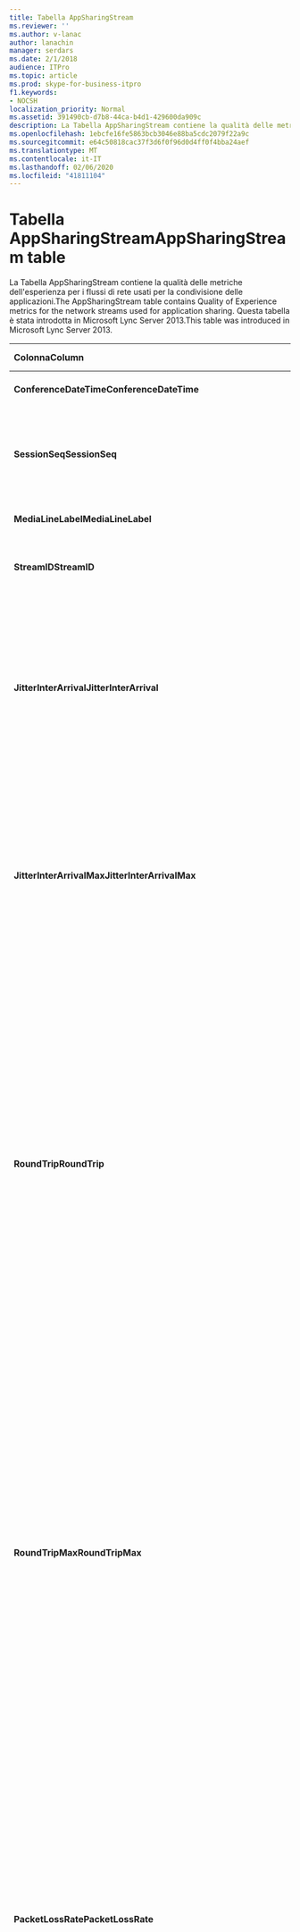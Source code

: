 ```yaml
---
title: Tabella AppSharingStream
ms.reviewer: ''
ms.author: v-lanac
author: lanachin
manager: serdars
ms.date: 2/1/2018
audience: ITPro
ms.topic: article
ms.prod: skype-for-business-itpro
f1.keywords:
- NOCSH
localization_priority: Normal
ms.assetid: 391490cb-d7b8-44ca-b4d1-429600da909c
description: La Tabella AppSharingStream contiene la qualità delle metriche dell'esperienza per i flussi di rete usati per la condivisione delle applicazioni. Questa tabella è stata introdotta in Microsoft Lync Server 2013.
ms.openlocfilehash: 1ebcfe16fe5863bcb3046e88ba5cdc2079f22a9c
ms.sourcegitcommit: e64c50818cac37f3d6f0f96d0d4ff0f4bba24aef
ms.translationtype: MT
ms.contentlocale: it-IT
ms.lasthandoff: 02/06/2020
ms.locfileid: "41811104"
---
```

# <a name="appsharingstream-table"></a><span data-ttu-id="27e61-104">Tabella AppSharingStream</span><span class="sxs-lookup"><span data-stu-id="27e61-104">AppSharingStream table</span></span>
 
<span data-ttu-id="27e61-105">La Tabella AppSharingStream contiene la qualità delle metriche dell'esperienza per i flussi di rete usati per la condivisione delle applicazioni.</span><span class="sxs-lookup"><span data-stu-id="27e61-105">The AppSharingStream table contains Quality of Experience metrics for the network streams used for application sharing.</span></span> <span data-ttu-id="27e61-106">Questa tabella è stata introdotta in Microsoft Lync Server 2013.</span><span class="sxs-lookup"><span data-stu-id="27e61-106">This table was introduced in Microsoft Lync Server 2013.</span></span>
  
|<span data-ttu-id="27e61-107">**Colonna**</span><span class="sxs-lookup"><span data-stu-id="27e61-107">**Column**</span></span>|<span data-ttu-id="27e61-108">**Tipo di dati**</span><span class="sxs-lookup"><span data-stu-id="27e61-108">**Data Type**</span></span>|<span data-ttu-id="27e61-109">**Chiave/indice**</span><span class="sxs-lookup"><span data-stu-id="27e61-109">**Key/Index**</span></span>|<span data-ttu-id="27e61-110">**Dettagli**</span><span class="sxs-lookup"><span data-stu-id="27e61-110">**Details**</span></span>|
|:-----|:-----|:-----|:-----|
|<span data-ttu-id="27e61-111">**ConferenceDateTime**</span><span class="sxs-lookup"><span data-stu-id="27e61-111">**ConferenceDateTime**</span></span> <br/> |<span data-ttu-id="27e61-112">dateTime</span><span class="sxs-lookup"><span data-stu-id="27e61-112">dateTime</span></span>  <br/> |<span data-ttu-id="27e61-113">Primaria, straniera</span><span class="sxs-lookup"><span data-stu-id="27e61-113">Primary, Foreign</span></span>  <br/> |<span data-ttu-id="27e61-114">Data e ora di inizio della sessione.</span><span class="sxs-lookup"><span data-stu-id="27e61-114">Date and time that the session started.</span></span>  <br/> |
|<span data-ttu-id="27e61-115">**SessionSeq**</span><span class="sxs-lookup"><span data-stu-id="27e61-115">**SessionSeq**</span></span> <br/> |<span data-ttu-id="27e61-116">int</span><span class="sxs-lookup"><span data-stu-id="27e61-116">int</span></span>  <br/> |<span data-ttu-id="27e61-117">Primaria, straniera</span><span class="sxs-lookup"><span data-stu-id="27e61-117">Primary, Foreign</span></span>  <br/> |<span data-ttu-id="27e61-118">Identificatore sequenziale usato per distinguere tra le sessioni avviate nella stessa data e contemporaneamente.</span><span class="sxs-lookup"><span data-stu-id="27e61-118">Sequential identifier used to distinguish between sessions that started on the same date and at the same time.</span></span>  <br/> |
|<span data-ttu-id="27e61-119">**MediaLineLabel**</span><span class="sxs-lookup"><span data-stu-id="27e61-119">**MediaLineLabel**</span></span> <br/> |<span data-ttu-id="27e61-120">tinyint</span><span class="sxs-lookup"><span data-stu-id="27e61-120">tinyint</span></span>  <br/> |<span data-ttu-id="27e61-121">Primaria, straniera</span><span class="sxs-lookup"><span data-stu-id="27e61-121">Primary, Foreign</span></span>  <br/> | <span data-ttu-id="27e61-122">Vedere la [Tabella MediaLine](https://docs.microsoft.com/skypeforbusiness/schema-reference/quality-of-experience-qoe-database-schema/medialine-0).</span><span class="sxs-lookup"><span data-stu-id="27e61-122">See [MediaLine Table](https://docs.microsoft.com/skypeforbusiness/schema-reference/quality-of-experience-qoe-database-schema/medialine-0).</span></span> <br/> |
|<span data-ttu-id="27e61-123">**StreamID**</span><span class="sxs-lookup"><span data-stu-id="27e61-123">**StreamID**</span></span> <br/> |<span data-ttu-id="27e61-124">int</span><span class="sxs-lookup"><span data-stu-id="27e61-124">int</span></span>  <br/> |<span data-ttu-id="27e61-125">Principale</span><span class="sxs-lookup"><span data-stu-id="27e61-125">Primary</span></span>  <br/> |<span data-ttu-id="27e61-126">Identificatore univoco del flusso di condivisione dell'applicazione.</span><span class="sxs-lookup"><span data-stu-id="27e61-126">Unique identifier of the application sharing stream.</span></span>  <br/> |
|<span data-ttu-id="27e61-127">**JitterInterArrival**</span><span class="sxs-lookup"><span data-stu-id="27e61-127">**JitterInterArrival**</span></span> <br/> |<span data-ttu-id="27e61-128">int</span><span class="sxs-lookup"><span data-stu-id="27e61-128">int</span></span>  <br/> ||<span data-ttu-id="27e61-129">Jitter medio rilevato tra gli arrivi del pacchetto RTP.</span><span class="sxs-lookup"><span data-stu-id="27e61-129">Average jitter detected between RTP packet arrivals.</span></span> <span data-ttu-id="27e61-130">(Jitter è una misura della "shakiness" di una chiamata). I valori di jitter elevato sono in genere causati dalla congestione o da un server multimediale di overload e generano audio distorte o perse.</span><span class="sxs-lookup"><span data-stu-id="27e61-130">(Jitter is a measure of the "shakiness" of a call.) High jitter values are typically caused by congestion or an overloaded media server, and result in distorted or lost audio.</span></span>  <br/> |
|<span data-ttu-id="27e61-131">**JitterInterArrivalMax**</span><span class="sxs-lookup"><span data-stu-id="27e61-131">**JitterInterArrivalMax**</span></span> <br/> |<span data-ttu-id="27e61-132">int</span><span class="sxs-lookup"><span data-stu-id="27e61-132">int</span></span>  <br/> ||<span data-ttu-id="27e61-133">Jitter massimo rilevato tra gli arrivi del pacchetto RTP.</span><span class="sxs-lookup"><span data-stu-id="27e61-133">Maximum jitter detected between RTP packet arrivals.</span></span> <span data-ttu-id="27e61-134">(Jitter è una misura della "shakiness" di una chiamata). I valori di jitter elevato sono in genere causati dalla congestione o da un server multimediale di overload e generano audio distorte o perse.</span><span class="sxs-lookup"><span data-stu-id="27e61-134">(Jitter is a measure of the "shakiness" of a call.) High jitter values are typically caused by congestion or an overloaded media server, and result in distorted or lost audio.</span></span>  <br/> |
|<span data-ttu-id="27e61-135">**RoundTrip**</span><span class="sxs-lookup"><span data-stu-id="27e61-135">**RoundTrip**</span></span> <br/> |<span data-ttu-id="27e61-136">int</span><span class="sxs-lookup"><span data-stu-id="27e61-136">int</span></span>  <br/> ||<span data-ttu-id="27e61-137">Importo medio (in millisecondi) richiesto per un pacchetto di protocollo di trasporto in tempo reale per spostarsi in un altro endpoint e quindi viceversa.</span><span class="sxs-lookup"><span data-stu-id="27e61-137">Average amount of (in milliseconds) required for a Real-Time Transport Protocol packet to travel to another endpoint and then back.</span></span> <span data-ttu-id="27e61-138">I tempi di andata e ritorno di 200 millisecondi sono considerati di qualità accettabile.</span><span class="sxs-lookup"><span data-stu-id="27e61-138">Round-trip times of 200 milliseconds or less are considered of acceptable quality.</span></span>  <br/> <span data-ttu-id="27e61-139">I valori alti di andata e ritorno possono essere causati da routing delle chiamate internazionali; una configurazione errata di routing; o un server multimediale in overload.</span><span class="sxs-lookup"><span data-stu-id="27e61-139">High round-trip values can be caused by international call routing; a routing misconfiguration; or an overloaded media server.</span></span> <span data-ttu-id="27e61-140">Gli alti tempi di andata e ritorno si verificano in difficoltà con le conversazioni audio in tempo reale a due vie.</span><span class="sxs-lookup"><span data-stu-id="27e61-140">High round-trip times result in difficulties with two-way, real-time audio conversations.</span></span>  <br/> |
|<span data-ttu-id="27e61-141">**RoundTripMax**</span><span class="sxs-lookup"><span data-stu-id="27e61-141">**RoundTripMax**</span></span> <br/> |<span data-ttu-id="27e61-142">int</span><span class="sxs-lookup"><span data-stu-id="27e61-142">int</span></span>  <br/> ||<span data-ttu-id="27e61-143">Importo massimo (in millisecondi) necessario per un pacchetto di protocollo di trasporto in tempo reale per spostarsi in un altro endpoint e quindi viceversa.</span><span class="sxs-lookup"><span data-stu-id="27e61-143">Maximum amount of (in milliseconds) required for a Real-Time Transport Protocol packet to travel to another endpoint and then back.</span></span> <span data-ttu-id="27e61-144">I tempi di andata e ritorno di 200 millisecondi sono considerati di qualità accettabile.</span><span class="sxs-lookup"><span data-stu-id="27e61-144">Round-trip times of 200 milliseconds or less are considered of acceptable quality.</span></span>  <br/> <span data-ttu-id="27e61-145">I valori alti di andata e ritorno possono essere causati da routing delle chiamate internazionali; una configurazione errata di routing; o un server multimediale in overload.</span><span class="sxs-lookup"><span data-stu-id="27e61-145">High round-trip values can be caused by international call routing; a routing misconfiguration; or an overloaded media server.</span></span> <span data-ttu-id="27e61-146">Gli alti tempi di andata e ritorno si verificano in difficoltà con le conversazioni audio in tempo reale a due vie.</span><span class="sxs-lookup"><span data-stu-id="27e61-146">High round-trip times result in difficulties with two-way, real-time audio conversations.</span></span>  <br/> |
|<span data-ttu-id="27e61-147">**PacketLossRate**</span><span class="sxs-lookup"><span data-stu-id="27e61-147">**PacketLossRate**</span></span> <br/> |<span data-ttu-id="27e61-148">galleggiante</span><span class="sxs-lookup"><span data-stu-id="27e61-148">float</span></span>  <br/> ||<span data-ttu-id="27e61-149">Tasso medio di perdita di pacchetti RTP (Real-Time Transport Protocol).</span><span class="sxs-lookup"><span data-stu-id="27e61-149">Average rate of Real-Time Transport Protocol (RTP) packet loss.</span></span> <span data-ttu-id="27e61-150">La perdita di pacchetti si verifica quando i pacchetti RTP, un protocollo usato per la trasmissione di audio e video su Internet, non riescono a raggiungere la destinazione. I tassi di perdita elevati sono in genere causati dalla congestione; mancanza di larghezza di banda; congestione o interferenza wireless; o un server multimediale in overload.</span><span class="sxs-lookup"><span data-stu-id="27e61-150">(Packet loss occurs when RTP packets, a protocol used for transmitting audio and video across the Internet, failed to reach their destination.) High loss rates are generally caused by congestion; lack of bandwidth; wireless congestion or interference; or an overloaded media server.</span></span> <span data-ttu-id="27e61-151">La perdita di pacchetti in genere genera un audio distorta o perso.</span><span class="sxs-lookup"><span data-stu-id="27e61-151">Packet loss typically results in distorted or lost audio.</span></span>  <br/> |
|<span data-ttu-id="27e61-152">**PacketLossRateMax**</span><span class="sxs-lookup"><span data-stu-id="27e61-152">**PacketLossRateMax**</span></span> <br/> |<span data-ttu-id="27e61-153">galleggiante</span><span class="sxs-lookup"><span data-stu-id="27e61-153">float</span></span>  <br/> ||<span data-ttu-id="27e61-154">Tasso massimo di perdita di pacchetti RTP (Real-Time Transport Protocol).</span><span class="sxs-lookup"><span data-stu-id="27e61-154">Maximum rate of Real-Time Transport Protocol (RTP) packet loss.</span></span> <span data-ttu-id="27e61-155">La perdita di pacchetti si verifica quando i pacchetti RTP, un protocollo usato per la trasmissione di audio e video su Internet, non riescono a raggiungere la destinazione. I tassi di perdita elevati sono in genere causati dalla congestione; mancanza di larghezza di banda; congestione o interferenza wireless; o un server multimediale in overload.</span><span class="sxs-lookup"><span data-stu-id="27e61-155">(Packet loss occurs when RTP packets, a protocol used for transmitting audio and video across the Internet, failed to reach their destination.) High loss rates are generally caused by congestion; lack of bandwidth; wireless congestion or interference; or an overloaded media server.</span></span> <span data-ttu-id="27e61-156">La perdita di pacchetti in genere genera un audio distorta o perso.</span><span class="sxs-lookup"><span data-stu-id="27e61-156">Packet loss typically results in distorted or lost audio.</span></span>  <br/> |
|<span data-ttu-id="27e61-157">**PacketUtilization**</span><span class="sxs-lookup"><span data-stu-id="27e61-157">**PacketUtilization**</span></span> <br/> |<span data-ttu-id="27e61-158">int</span><span class="sxs-lookup"><span data-stu-id="27e61-158">int</span></span>  <br/> ||<span data-ttu-id="27e61-159">Numero di pacchetti inviati.</span><span class="sxs-lookup"><span data-stu-id="27e61-159">Number of packets sent.</span></span>  <br/> |
|<span data-ttu-id="27e61-160">**Larghezza di banda più ampia**</span><span class="sxs-lookup"><span data-stu-id="27e61-160">**BandwidthEst**</span></span> <br/> |<span data-ttu-id="27e61-161">int</span><span class="sxs-lookup"><span data-stu-id="27e61-161">int</span></span>  <br/> ||<span data-ttu-id="27e61-162">Larghezza di banda unidirezionale stimata disponibile alla fine della sessione.</span><span class="sxs-lookup"><span data-stu-id="27e61-162">Estimated one-way bandwidth available at the end of the session.</span></span> <span data-ttu-id="27e61-163">Segnalati in bit al secondo.</span><span class="sxs-lookup"><span data-stu-id="27e61-163">Reported in bits per second.</span></span>  <br/> |
|<span data-ttu-id="27e61-164">**AppSharingPayloadDescription**</span><span class="sxs-lookup"><span data-stu-id="27e61-164">**AppSharingPayloadDescription**</span></span> <br/> |<span data-ttu-id="27e61-165">int</span><span class="sxs-lookup"><span data-stu-id="27e61-165">int</span></span>  <br/> ||<span data-ttu-id="27e61-166">Descrizione del payload di condivisione applicazioni.</span><span class="sxs-lookup"><span data-stu-id="27e61-166">Description of the application sharing payload.</span></span>  <br/> |
|<span data-ttu-id="27e61-167">**RelativeOneWayTotal**</span><span class="sxs-lookup"><span data-stu-id="27e61-167">**RelativeOneWayTotal**</span></span> <br/> |<span data-ttu-id="27e61-168">galleggiante</span><span class="sxs-lookup"><span data-stu-id="27e61-168">float</span></span>  <br/> ||<span data-ttu-id="27e61-169">Importo totale della latenza unidirezionale.</span><span class="sxs-lookup"><span data-stu-id="27e61-169">Total amount of one-way latency.</span></span> <span data-ttu-id="27e61-170">La latenza unidirezionale relativa misura il ritardo tra il client e il server.</span><span class="sxs-lookup"><span data-stu-id="27e61-170">Relative one-way latency measures the delay between the client and the server.</span></span>  <br/> |
|<span data-ttu-id="27e61-171">**RelativeOneWayAverage**</span><span class="sxs-lookup"><span data-stu-id="27e61-171">**RelativeOneWayAverage**</span></span> <br/> |<span data-ttu-id="27e61-172">galleggiante</span><span class="sxs-lookup"><span data-stu-id="27e61-172">float</span></span>  <br/> ||<span data-ttu-id="27e61-173">Importo medio della latenza unidirezionale.</span><span class="sxs-lookup"><span data-stu-id="27e61-173">Average amount of one-way latency.</span></span> <span data-ttu-id="27e61-174">La latenza unidirezionale relativa misura il ritardo tra il client e il server.</span><span class="sxs-lookup"><span data-stu-id="27e61-174">Relative one-way latency measures the delay between the client and the server.</span></span>  <br/> |
|<span data-ttu-id="27e61-175">**RelativeOneWayMax**</span><span class="sxs-lookup"><span data-stu-id="27e61-175">**RelativeOneWayMax**</span></span> <br/> |<span data-ttu-id="27e61-176">galleggiante</span><span class="sxs-lookup"><span data-stu-id="27e61-176">float</span></span>  <br/> ||<span data-ttu-id="27e61-177">Importo massimo della latenza unidirezionale.</span><span class="sxs-lookup"><span data-stu-id="27e61-177">Maximum amount of one-way latency.</span></span> <span data-ttu-id="27e61-178">La latenza unidirezionale relativa misura il ritardo tra il client e il server.</span><span class="sxs-lookup"><span data-stu-id="27e61-178">Relative one-way latency measures the delay between the client and the server.</span></span>  <br/> |
|<span data-ttu-id="27e61-179">**RelativeOneWayBurstOccurrences**</span><span class="sxs-lookup"><span data-stu-id="27e61-179">**RelativeOneWayBurstOccurrences**</span></span> <br/> |<span data-ttu-id="27e61-180">int</span><span class="sxs-lookup"><span data-stu-id="27e61-180">int</span></span>  <br/> ||<span data-ttu-id="27e61-181">Occorrenze totali di burst unidirezionale.</span><span class="sxs-lookup"><span data-stu-id="27e61-181">Total one-way burst occurrences.</span></span> <span data-ttu-id="27e61-182">Una trasmissione "bursty" è una trasmissione in cui i flussi di dati in esplosioni imprevedibili si oppongono a un flusso costante.</span><span class="sxs-lookup"><span data-stu-id="27e61-182">A "bursty" transmission is a transmission where data flows in unpredictable bursts as opposed to a steady stream.</span></span> <span data-ttu-id="27e61-183">Questa metrica misura il flusso di dati tra il client e il server.</span><span class="sxs-lookup"><span data-stu-id="27e61-183">This metric measures data flow between the client and the server.</span></span>  <br/> |
|<span data-ttu-id="27e61-184">**RelativeOneWayBurstDensity**</span><span class="sxs-lookup"><span data-stu-id="27e61-184">**RelativeOneWayBurstDensity**</span></span> <br/> |<span data-ttu-id="27e61-185">galleggiante</span><span class="sxs-lookup"><span data-stu-id="27e61-185">float</span></span>  <br/> ||<span data-ttu-id="27e61-186">Densità totale burst unidirezionale.</span><span class="sxs-lookup"><span data-stu-id="27e61-186">Total one-way burst density.</span></span> <span data-ttu-id="27e61-187">Una trasmissione "bursty" è una trasmissione in cui i flussi di dati in esplosioni imprevedibili si oppongono a un flusso costante.</span><span class="sxs-lookup"><span data-stu-id="27e61-187">A "bursty" transmission is a transmission where data flows in unpredictable bursts as opposed to a steady stream.</span></span> <span data-ttu-id="27e61-188">Questa metrica misura il flusso di dati tra il client e il server.</span><span class="sxs-lookup"><span data-stu-id="27e61-188">This metric measures data flow between the client and the server.</span></span>  <br/> |
|<span data-ttu-id="27e61-189">**RelativeOneWayBurstDuration**</span><span class="sxs-lookup"><span data-stu-id="27e61-189">**RelativeOneWayBurstDuration**</span></span> <br/> |<span data-ttu-id="27e61-190">galleggiante</span><span class="sxs-lookup"><span data-stu-id="27e61-190">float</span></span>  <br/> ||<span data-ttu-id="27e61-191">Totale durata burst unidirezionale.</span><span class="sxs-lookup"><span data-stu-id="27e61-191">Total one-way burst duration.</span></span> <span data-ttu-id="27e61-192">Una trasmissione "bursty" è una trasmissione in cui i flussi di dati in esplosioni imprevedibili si oppongono a un flusso costante.</span><span class="sxs-lookup"><span data-stu-id="27e61-192">A "bursty" transmission is a transmission where data flows in unpredictable bursts as opposed to a steady stream.</span></span> <span data-ttu-id="27e61-193">Questa metrica misura il flusso di dati tra il client e il server.</span><span class="sxs-lookup"><span data-stu-id="27e61-193">This metric measures data flow between the client and the server.</span></span>  <br/> |
|<span data-ttu-id="27e61-194">**RelativeOneWayGapOccurrences**</span><span class="sxs-lookup"><span data-stu-id="27e61-194">**RelativeOneWayGapOccurrences**</span></span> <br/> |<span data-ttu-id="27e61-195">int</span><span class="sxs-lookup"><span data-stu-id="27e61-195">int</span></span>  <br/> ||<span data-ttu-id="27e61-196">Occorrenze totali unidirezionali Gap.</span><span class="sxs-lookup"><span data-stu-id="27e61-196">Total one-way gap occurrences.</span></span> <span data-ttu-id="27e61-197">Una trasmissione "bursty" è una trasmissione in cui i flussi di dati in esplosioni imprevedibili si oppongono a un flusso costante; gli spazi vuoti indicano i ritardi tra questi burst.</span><span class="sxs-lookup"><span data-stu-id="27e61-197">A "bursty" transmission is a transmission where data flows in unpredictable bursts as opposed to a steady stream; gaps indicate delays between these bursts.</span></span> <span data-ttu-id="27e61-198">Questa metrica misura il flusso di dati tra il client e il server.</span><span class="sxs-lookup"><span data-stu-id="27e61-198">This metric measures data flow between the client and the server.</span></span>  <br/> |
|<span data-ttu-id="27e61-199">**RelativeOneWayGapDensity**</span><span class="sxs-lookup"><span data-stu-id="27e61-199">**RelativeOneWayGapDensity**</span></span> <br/> |<span data-ttu-id="27e61-200">galleggiante</span><span class="sxs-lookup"><span data-stu-id="27e61-200">float</span></span>  <br/> ||<span data-ttu-id="27e61-201">Densità totale gap unidirezionale.</span><span class="sxs-lookup"><span data-stu-id="27e61-201">Total one-way gap density.</span></span> <span data-ttu-id="27e61-202">Una trasmissione "bursty" è una trasmissione in cui i flussi di dati in esplosioni imprevedibili si oppongono a un flusso costante; gli spazi vuoti indicano i ritardi tra questi burst.</span><span class="sxs-lookup"><span data-stu-id="27e61-202">A "bursty" transmission is a transmission where data flows in unpredictable bursts as opposed to a steady stream; gaps indicate delays between these bursts.</span></span> <span data-ttu-id="27e61-203">Questa metrica misura il flusso di dati tra il client e il server.</span><span class="sxs-lookup"><span data-stu-id="27e61-203">This metric measures data flow between the client and the server.</span></span>  <br/> |
|<span data-ttu-id="27e61-204">**RelativeOneWayGapDuration**</span><span class="sxs-lookup"><span data-stu-id="27e61-204">**RelativeOneWayGapDuration**</span></span> <br/> |<span data-ttu-id="27e61-205">galleggiante</span><span class="sxs-lookup"><span data-stu-id="27e61-205">float</span></span>  <br/> ||<span data-ttu-id="27e61-206">Durata totale del gap unidirezionale.</span><span class="sxs-lookup"><span data-stu-id="27e61-206">Total one-way gap duration.</span></span> <span data-ttu-id="27e61-207">Una trasmissione "bursty" è una trasmissione in cui i flussi di dati in esplosioni imprevedibili si oppongono a un flusso costante; gli spazi vuoti indicano i ritardi tra questi burst.</span><span class="sxs-lookup"><span data-stu-id="27e61-207">A "bursty" transmission is a transmission where data flows in unpredictable bursts as opposed to a steady stream; gaps indicate delays between these bursts.</span></span> <span data-ttu-id="27e61-208">Questa metrica misura il flusso di dati tra il client e il server.</span><span class="sxs-lookup"><span data-stu-id="27e61-208">This metric measures data flow between the client and the server.</span></span>  <br/> |
|<span data-ttu-id="27e61-209">**ApplicationSharingType**</span><span class="sxs-lookup"><span data-stu-id="27e61-209">**ApplicationSharingType**</span></span> <br/> |<span data-ttu-id="27e61-210">varChar (256)</span><span class="sxs-lookup"><span data-stu-id="27e61-210">varChar(256)</span></span>  <br/> ||<span data-ttu-id="27e61-211">Ruolo applicazione (condivisore o visualizzatore) e tipo di contenuto.</span><span class="sxs-lookup"><span data-stu-id="27e61-211">Application role (Sharer or Viewer) and content type.</span></span>  <br/> |
|<span data-ttu-id="27e61-212">**RDPTileProcessingLatencyTotal**</span><span class="sxs-lookup"><span data-stu-id="27e61-212">**RDPTileProcessingLatencyTotal**</span></span> <br/> |<span data-ttu-id="27e61-213">galleggiante</span><span class="sxs-lookup"><span data-stu-id="27e61-213">float</span></span>  <br/> ||<span data-ttu-id="27e61-214">Tempo di elaborazione totale per i riquadri RDP (Remote Desktop Protocol).</span><span class="sxs-lookup"><span data-stu-id="27e61-214">Total processing time for remote desktop protocol (RDP) tiles.</span></span> <span data-ttu-id="27e61-215">Un valore complessivo più elevato equivale a un ritardo più lungo nell'esperienza di visualizzazione.</span><span class="sxs-lookup"><span data-stu-id="27e61-215">A higher total equates to a longer delay in the viewing experience.</span></span>  <br/> |
|<span data-ttu-id="27e61-216">**RDPTileProcessingLatencyAverage**</span><span class="sxs-lookup"><span data-stu-id="27e61-216">**RDPTileProcessingLatencyAverage**</span></span> <br/> |<span data-ttu-id="27e61-217">galleggiante</span><span class="sxs-lookup"><span data-stu-id="27e61-217">float</span></span>  <br/> ||<span data-ttu-id="27e61-218">Tempo medio di elaborazione per i riquadri RDP (Remote Desktop Protocol).</span><span class="sxs-lookup"><span data-stu-id="27e61-218">Average processing time for remote desktop protocol (RDP) tiles.</span></span> <span data-ttu-id="27e61-219">Un valore complessivo più elevato equivale a un ritardo più lungo nell'esperienza di visualizzazione.</span><span class="sxs-lookup"><span data-stu-id="27e61-219">A higher total equates to a longer delay in the viewing experience.</span></span>  <br/> |
|<span data-ttu-id="27e61-220">**RDPTileProcessingLatencyMax**</span><span class="sxs-lookup"><span data-stu-id="27e61-220">**RDPTileProcessingLatencyMax**</span></span> <br/> |<span data-ttu-id="27e61-221">galleggiante</span><span class="sxs-lookup"><span data-stu-id="27e61-221">float</span></span>  <br/> ||<span data-ttu-id="27e61-222">Tempo di elaborazione massimo per i riquadri RDP (Remote Desktop Protocol).</span><span class="sxs-lookup"><span data-stu-id="27e61-222">Maximum processing time for remote desktop protocol (RDP) tiles.</span></span> <span data-ttu-id="27e61-223">Un valore complessivo più elevato equivale a un ritardo più lungo nell'esperienza di visualizzazione.</span><span class="sxs-lookup"><span data-stu-id="27e61-223">A higher total equates to a longer delay in the viewing experience.</span></span>  <br/> |
|<span data-ttu-id="27e61-224">**RDPTileProcessingLatencyBurstOccurrences**</span><span class="sxs-lookup"><span data-stu-id="27e61-224">**RDPTileProcessingLatencyBurstOccurrences**</span></span> <br/> |<span data-ttu-id="27e61-225">int</span><span class="sxs-lookup"><span data-stu-id="27e61-225">int</span></span>  <br/> ||<span data-ttu-id="27e61-226">Occorrenze burst nel tempo di elaborazione per i riquadri RDP (Remote Desktop Protocol).</span><span class="sxs-lookup"><span data-stu-id="27e61-226">Burst occurrences in the processing time for remote desktop protocol (RDP) tiles.</span></span> <span data-ttu-id="27e61-227">Una trasmissione "bursty" è una trasmissione in cui i flussi di dati in esplosioni imprevedibili si oppongono a un flusso costante.</span><span class="sxs-lookup"><span data-stu-id="27e61-227">A "bursty" transmission is a transmission where data flows in unpredictable bursts as opposed to a steady stream.</span></span>  <br/> |
|<span data-ttu-id="27e61-228">**RDPTileProcessingLatencyBurstDensity**</span><span class="sxs-lookup"><span data-stu-id="27e61-228">**RDPTileProcessingLatencyBurstDensity**</span></span> <br/> |<span data-ttu-id="27e61-229">galleggiante</span><span class="sxs-lookup"><span data-stu-id="27e61-229">float</span></span>  <br/> ||<span data-ttu-id="27e61-230">Densità di burst nel tempo di elaborazione per i riquadri RDP (Remote Desktop Protocol).</span><span class="sxs-lookup"><span data-stu-id="27e61-230">Burst density in the processing time for remote desktop protocol (RDP) tiles.</span></span> <span data-ttu-id="27e61-231">Una trasmissione "bursty" è una trasmissione in cui i flussi di dati in esplosioni imprevedibili si oppongono a un flusso costante.</span><span class="sxs-lookup"><span data-stu-id="27e61-231">A "bursty" transmission is a transmission where data flows in unpredictable bursts as opposed to a steady stream.</span></span>  <br/> |
|<span data-ttu-id="27e61-232">**RDPTileProcessingLatencyBurstDuration**</span><span class="sxs-lookup"><span data-stu-id="27e61-232">**RDPTileProcessingLatencyBurstDuration**</span></span> <br/> |<span data-ttu-id="27e61-233">galleggiante</span><span class="sxs-lookup"><span data-stu-id="27e61-233">float</span></span>  <br/> ||<span data-ttu-id="27e61-234">Durata burst nel tempo di elaborazione per i riquadri RDP (Remote Desktop Protocol).</span><span class="sxs-lookup"><span data-stu-id="27e61-234">Burst duration in the processing time for remote desktop protocol (RDP) tiles.</span></span> <span data-ttu-id="27e61-235">Una trasmissione "bursty" è una trasmissione in cui i flussi di dati in esplosioni imprevedibili si oppongono a un flusso costante.</span><span class="sxs-lookup"><span data-stu-id="27e61-235">A "bursty" transmission is a transmission where data flows in unpredictable bursts as opposed to a steady stream.</span></span>  <br/> |
|<span data-ttu-id="27e61-236">**RDPTileProcessingLatencyGapOccurrences**</span><span class="sxs-lookup"><span data-stu-id="27e61-236">**RDPTileProcessingLatencyGapOccurrences**</span></span> <br/> |<span data-ttu-id="27e61-237">int</span><span class="sxs-lookup"><span data-stu-id="27e61-237">int</span></span>  <br/> ||<span data-ttu-id="27e61-238">Occorrenze gap nel tempo di elaborazione per i riquadri RDP (Remote Desktop Protocol).</span><span class="sxs-lookup"><span data-stu-id="27e61-238">Gap occurrences in the processing time for remote desktop protocol (RDP) tiles.</span></span>  <br/> |
|<span data-ttu-id="27e61-239">**RDPTileProcessingLatencyGapDensity**</span><span class="sxs-lookup"><span data-stu-id="27e61-239">**RDPTileProcessingLatencyGapDensity**</span></span> <br/> |<span data-ttu-id="27e61-240">galleggiante</span><span class="sxs-lookup"><span data-stu-id="27e61-240">float</span></span>  <br/> ||<span data-ttu-id="27e61-241">Densità di gap nel tempo di elaborazione per i riquadri RDP (Remote Desktop Protocol).</span><span class="sxs-lookup"><span data-stu-id="27e61-241">Gap density in the processing time for remote desktop protocol (RDP) tiles.</span></span> <span data-ttu-id="27e61-242">La densità di Gap ridotta equivale a un'esperienza di visualizzazione migliore.</span><span class="sxs-lookup"><span data-stu-id="27e61-242">Low gap density equates to a better viewing experience.</span></span>  <br/> |
|<span data-ttu-id="27e61-243">**RDPTileProcessingLatencyGapDuration**</span><span class="sxs-lookup"><span data-stu-id="27e61-243">**RDPTileProcessingLatencyGapDuration**</span></span> <br/> |<span data-ttu-id="27e61-244">galleggiante</span><span class="sxs-lookup"><span data-stu-id="27e61-244">float</span></span>  <br/> ||<span data-ttu-id="27e61-245">Durata gap nel tempo di elaborazione per i riquadri RDP (Remote Desktop Protocol).</span><span class="sxs-lookup"><span data-stu-id="27e61-245">Gap duration in the processing time for remote desktop protocol (RDP) tiles.</span></span> <span data-ttu-id="27e61-246">La durata del gap breve equivale a una migliore esperienza di visualizzazione.</span><span class="sxs-lookup"><span data-stu-id="27e61-246">Short gap durations equate to a better viewing experience.</span></span>  <br/> |
|<span data-ttu-id="27e61-247">**CaptureTileRateTotal**</span><span class="sxs-lookup"><span data-stu-id="27e61-247">**CaptureTileRateTotal**</span></span> <br/> |<span data-ttu-id="27e61-248">galleggiante</span><span class="sxs-lookup"><span data-stu-id="27e61-248">float</span></span>  <br/> ||<span data-ttu-id="27e61-249">Tasso totale dei riquadri acquisiti (in riquadri al secondo).</span><span class="sxs-lookup"><span data-stu-id="27e61-249">Total rate of captured tiles (in tiles per second).</span></span>  <br/> |
|<span data-ttu-id="27e61-250">**CaptureTileRateAverage**</span><span class="sxs-lookup"><span data-stu-id="27e61-250">**CaptureTileRateAverage**</span></span> <br/> |<span data-ttu-id="27e61-251">galleggiante</span><span class="sxs-lookup"><span data-stu-id="27e61-251">float</span></span>  <br/> ||<span data-ttu-id="27e61-252">Tasso medio dei riquadri acquisiti (in riquadri al secondo).</span><span class="sxs-lookup"><span data-stu-id="27e61-252">Average rate of captured tiles (in tiles per second).</span></span>  <br/> |
|<span data-ttu-id="27e61-253">**CaptureTileRateMax**</span><span class="sxs-lookup"><span data-stu-id="27e61-253">**CaptureTileRateMax**</span></span> <br/> |<span data-ttu-id="27e61-254">galleggiante</span><span class="sxs-lookup"><span data-stu-id="27e61-254">float</span></span>  <br/> ||<span data-ttu-id="27e61-255">Tasso massimo dei riquadri acquisiti (in riquadri al secondo).</span><span class="sxs-lookup"><span data-stu-id="27e61-255">Maximum rate of captured tiles (in tiles per second).</span></span>  <br/> |
|<span data-ttu-id="27e61-256">**CaptureTileRateBurstOccurrences**</span><span class="sxs-lookup"><span data-stu-id="27e61-256">**CaptureTileRateBurstOccurrences**</span></span> <br/> |<span data-ttu-id="27e61-257">in t</span><span class="sxs-lookup"><span data-stu-id="27e61-257">in t</span></span>  <br/> ||<span data-ttu-id="27e61-258">Occorrenze di burst nella frequenza dei riquadri acquisiti (in riquadri al secondo).</span><span class="sxs-lookup"><span data-stu-id="27e61-258">Burst occurrences in the rate of captured tiles (in tiles per second).</span></span>  <br/> |
|<span data-ttu-id="27e61-259">**CaptureTileRateBurstDensity**</span><span class="sxs-lookup"><span data-stu-id="27e61-259">**CaptureTileRateBurstDensity**</span></span> <br/> |<span data-ttu-id="27e61-260">galleggiante</span><span class="sxs-lookup"><span data-stu-id="27e61-260">float</span></span>  <br/> ||<span data-ttu-id="27e61-261">Densità di burst nella frequenza dei riquadri acquisiti (in riquadri al secondo).</span><span class="sxs-lookup"><span data-stu-id="27e61-261">Burst density in the rate of captured tiles (in tiles per second).</span></span>  <br/> |
|<span data-ttu-id="27e61-262">**CaptureTileRateBurstDuration**</span><span class="sxs-lookup"><span data-stu-id="27e61-262">**CaptureTileRateBurstDuration**</span></span> <br/> |<span data-ttu-id="27e61-263">galleggiante</span><span class="sxs-lookup"><span data-stu-id="27e61-263">float</span></span>  <br/> ||<span data-ttu-id="27e61-264">Durata burst nella frequenza dei riquadri acquisiti (in riquadri al secondo).</span><span class="sxs-lookup"><span data-stu-id="27e61-264">Burst duration in the rate of captured tiles (in tiles per second).</span></span>  <br/> |
|<span data-ttu-id="27e61-265">**CaptureTileRateGapOccurrences**</span><span class="sxs-lookup"><span data-stu-id="27e61-265">**CaptureTileRateGapOccurrences**</span></span> <br/> |<span data-ttu-id="27e61-266">int</span><span class="sxs-lookup"><span data-stu-id="27e61-266">int</span></span>  <br/> ||<span data-ttu-id="27e61-267">Occorrenze gap nella frequenza dei riquadri acquisiti (in riquadri al secondo).</span><span class="sxs-lookup"><span data-stu-id="27e61-267">Gap occurrences in the rate of captured tiles (in tiles per second).</span></span>  <br/> |
|<span data-ttu-id="27e61-268">**CaptureTileRateGapDensity**</span><span class="sxs-lookup"><span data-stu-id="27e61-268">**CaptureTileRateGapDensity**</span></span> <br/> |<span data-ttu-id="27e61-269">galleggiante</span><span class="sxs-lookup"><span data-stu-id="27e61-269">float</span></span>  <br/> ||<span data-ttu-id="27e61-270">Densità di gap nella frequenza dei riquadri acquisiti (in riquadri al secondo).</span><span class="sxs-lookup"><span data-stu-id="27e61-270">Gap density in the rate of captured tiles (in tiles per second).</span></span>  <br/> |
|<span data-ttu-id="27e61-271">**CaptureTileRateGapDuration**</span><span class="sxs-lookup"><span data-stu-id="27e61-271">**CaptureTileRateGapDuration**</span></span> <br/> |<span data-ttu-id="27e61-272">galleggiante</span><span class="sxs-lookup"><span data-stu-id="27e61-272">float</span></span>  <br/> ||<span data-ttu-id="27e61-273">Durata del gap nella frequenza dei riquadri acquisiti (in riquadri al secondo).</span><span class="sxs-lookup"><span data-stu-id="27e61-273">Gap duration in the rate of captured tiles (in tiles per second).</span></span>  <br/> |
|<span data-ttu-id="27e61-274">**SpoiledTilePercentTotal**</span><span class="sxs-lookup"><span data-stu-id="27e61-274">**SpoiledTilePercentTotal**</span></span> <br/> |<span data-ttu-id="27e61-275">galleggiante</span><span class="sxs-lookup"><span data-stu-id="27e61-275">float</span></span>  <br/> ||<span data-ttu-id="27e61-276">Percentuale totale del contenuto che non ha raggiunto il visualizzatore, ma che è stato scartato e sovrascritto da contenuto fresco.</span><span class="sxs-lookup"><span data-stu-id="27e61-276">Total percentage of the content that did not reach the viewer but was instead discarded and overwritten by fresh content.</span></span>  <br/> |
|<span data-ttu-id="27e61-277">**SpoiledTilePercentAverage**</span><span class="sxs-lookup"><span data-stu-id="27e61-277">**SpoiledTilePercentAverage**</span></span> <br/> |<span data-ttu-id="27e61-278">galleggiante</span><span class="sxs-lookup"><span data-stu-id="27e61-278">float</span></span>  <br/> ||<span data-ttu-id="27e61-279">Percentuale media del contenuto che non ha raggiunto il visualizzatore ma è stato scartato e sovrascritto da contenuto fresco.</span><span class="sxs-lookup"><span data-stu-id="27e61-279">Average percentage of the content that did not reach the viewer but was instead discarded and overwritten by fresh content.</span></span>  <br/> |
|<span data-ttu-id="27e61-280">**SpoiledTilePercentMax**</span><span class="sxs-lookup"><span data-stu-id="27e61-280">**SpoiledTilePercentMax**</span></span> <br/> |<span data-ttu-id="27e61-281">galleggiante</span><span class="sxs-lookup"><span data-stu-id="27e61-281">float</span></span>  <br/> ||<span data-ttu-id="27e61-282">Percentuale massima del contenuto che non ha raggiunto il visualizzatore, ma che è stato scartato e sovrascritto da contenuto fresco.</span><span class="sxs-lookup"><span data-stu-id="27e61-282">Maximum percentage of the content that did not reach the viewer but was instead discarded and overwritten by fresh content.</span></span>  <br/> |
|<span data-ttu-id="27e61-283">**SpoiledTilePercentBurstOccurrences**</span><span class="sxs-lookup"><span data-stu-id="27e61-283">**SpoiledTilePercentBurstOccurrences**</span></span> <br/> |<span data-ttu-id="27e61-284">int</span><span class="sxs-lookup"><span data-stu-id="27e61-284">int</span></span>  <br/> ||<span data-ttu-id="27e61-285">Occorrenze burst per il contenuto che non ha raggiunto il visualizzatore, ma è stato scartato e sovrascritto da contenuto fresco.</span><span class="sxs-lookup"><span data-stu-id="27e61-285">Burst occurrences for the content that did not reach the viewer but was instead discarded and overwritten by fresh content.</span></span>  <br/> |
|<span data-ttu-id="27e61-286">**SpoiledTilePercentBurstDensity**</span><span class="sxs-lookup"><span data-stu-id="27e61-286">**SpoiledTilePercentBurstDensity**</span></span> <br/> |<span data-ttu-id="27e61-287">galleggiante</span><span class="sxs-lookup"><span data-stu-id="27e61-287">float</span></span>  <br/> ||<span data-ttu-id="27e61-288">Densità di burst per il contenuto che non ha raggiunto il visualizzatore, ma è stato scartato e sovrascritto da contenuto fresco.</span><span class="sxs-lookup"><span data-stu-id="27e61-288">Burst density for the content that did not reach the viewer but was instead discarded and overwritten by fresh content.</span></span>  <br/> |
|<span data-ttu-id="27e61-289">**SpoiledTilePercentBurstDuration**</span><span class="sxs-lookup"><span data-stu-id="27e61-289">**SpoiledTilePercentBurstDuration**</span></span> <br/> |<span data-ttu-id="27e61-290">galleggiante</span><span class="sxs-lookup"><span data-stu-id="27e61-290">float</span></span>  <br/> ||<span data-ttu-id="27e61-291">Durata burst per il contenuto che non ha raggiunto il visualizzatore, ma è stato scartato e sovrascritto da contenuto fresco.</span><span class="sxs-lookup"><span data-stu-id="27e61-291">Burst duration for the content that did not reach the viewer but was instead discarded and overwritten by fresh content.</span></span>  <br/> |
|<span data-ttu-id="27e61-292">**SpoiledTilePercentGapOccurrences**</span><span class="sxs-lookup"><span data-stu-id="27e61-292">**SpoiledTilePercentGapOccurrences**</span></span> <br/> |<span data-ttu-id="27e61-293">int</span><span class="sxs-lookup"><span data-stu-id="27e61-293">int</span></span>  <br/> ||<span data-ttu-id="27e61-294">Occorrenze gap per il contenuto che non ha raggiunto il visualizzatore, ma è stato scartato e sovrascritto da contenuto fresco.</span><span class="sxs-lookup"><span data-stu-id="27e61-294">Gap occurrences for the content that did not reach the viewer but was instead discarded and overwritten by fresh content.</span></span>  <br/> |
|<span data-ttu-id="27e61-295">**SpoiledTilePercentGapDensity**</span><span class="sxs-lookup"><span data-stu-id="27e61-295">**SpoiledTilePercentGapDensity**</span></span> <br/> |<span data-ttu-id="27e61-296">galleggiante</span><span class="sxs-lookup"><span data-stu-id="27e61-296">float</span></span>  <br/> ||<span data-ttu-id="27e61-297">Densità di Gap per il contenuto che non ha raggiunto il visualizzatore, ma è stato scartato e sovrascritto da contenuto fresco.</span><span class="sxs-lookup"><span data-stu-id="27e61-297">Gap density for the content that did not reach the viewer but was instead discarded and overwritten by fresh content.</span></span>  <br/> |
|<span data-ttu-id="27e61-298">**SpoiledTilePercentGapDuration**</span><span class="sxs-lookup"><span data-stu-id="27e61-298">**SpoiledTilePercentGapDuration**</span></span> <br/> |<span data-ttu-id="27e61-299">galleggiante</span><span class="sxs-lookup"><span data-stu-id="27e61-299">float</span></span>  <br/> ||<span data-ttu-id="27e61-300">Durata gap per il contenuto che non ha raggiunto il visualizzatore, ma è stato scartato e sovrascritto da contenuto fresco.</span><span class="sxs-lookup"><span data-stu-id="27e61-300">Gap duration for the content that did not reach the viewer but was instead discarded and overwritten by fresh content.</span></span>  <br/> |
|<span data-ttu-id="27e61-301">**ScrapingFrameRateTotal**</span><span class="sxs-lookup"><span data-stu-id="27e61-301">**ScrapingFrameRateTotal**</span></span> <br/> |<span data-ttu-id="27e61-302">galleggiante</span><span class="sxs-lookup"><span data-stu-id="27e61-302">float</span></span>  <br/> ||<span data-ttu-id="27e61-303">Numero totale di fotogrammi raschiati dall'origine grafica.</span><span class="sxs-lookup"><span data-stu-id="27e61-303">Total number of frames scraped from the graphics source.</span></span>  <br/> |
|<span data-ttu-id="27e61-304">**ScrapingFrameRateAverage**</span><span class="sxs-lookup"><span data-stu-id="27e61-304">**ScrapingFrameRateAverage**</span></span> <br/> |<span data-ttu-id="27e61-305">galleggiante</span><span class="sxs-lookup"><span data-stu-id="27e61-305">float</span></span>  <br/> ||<span data-ttu-id="27e61-306">Numero medio di fotogrammi raschiati dall'origine grafica.</span><span class="sxs-lookup"><span data-stu-id="27e61-306">Average number of frames scraped from the graphics source.</span></span>  <br/> |
|<span data-ttu-id="27e61-307">**ScrapingFrameRateMax**</span><span class="sxs-lookup"><span data-stu-id="27e61-307">**ScrapingFrameRateMax**</span></span> <br/> |<span data-ttu-id="27e61-308">galleggiante</span><span class="sxs-lookup"><span data-stu-id="27e61-308">float</span></span>  <br/> ||<span data-ttu-id="27e61-309">Numero massimo di fotogrammi raschiati dall'origine grafica.</span><span class="sxs-lookup"><span data-stu-id="27e61-309">Maximum number of frames scraped from the graphics source.</span></span>  <br/> |
|<span data-ttu-id="27e61-310">**ScrapingFrameRateBurstOccurrences**</span><span class="sxs-lookup"><span data-stu-id="27e61-310">**ScrapingFrameRateBurstOccurrences**</span></span> <br/> |<span data-ttu-id="27e61-311">int</span><span class="sxs-lookup"><span data-stu-id="27e61-311">int</span></span>  <br/> ||<span data-ttu-id="27e61-312">Occorrenze di burst nei fotogrammi raschiati dall'origine grafica.</span><span class="sxs-lookup"><span data-stu-id="27e61-312">Burst occurrences in the frames scraped from the graphics source.</span></span>  <br/> |
|<span data-ttu-id="27e61-313">**ScrapingFrameRateBurstDensity**</span><span class="sxs-lookup"><span data-stu-id="27e61-313">**ScrapingFrameRateBurstDensity**</span></span> <br/> |<span data-ttu-id="27e61-314">galleggiante</span><span class="sxs-lookup"><span data-stu-id="27e61-314">float</span></span>  <br/> ||<span data-ttu-id="27e61-315">Densità di burst nei fotogrammi raschiati dall'origine grafica.</span><span class="sxs-lookup"><span data-stu-id="27e61-315">Burst density in the frames scraped from the graphics source.</span></span>  <br/> |
|<span data-ttu-id="27e61-316">**ScrapingFrameRateBurstDuration**</span><span class="sxs-lookup"><span data-stu-id="27e61-316">**ScrapingFrameRateBurstDuration**</span></span> <br/> |<span data-ttu-id="27e61-317">galleggiante</span><span class="sxs-lookup"><span data-stu-id="27e61-317">float</span></span>  <br/> ||<span data-ttu-id="27e61-318">Durata burst nei fotogrammi raschiati dall'origine grafica.</span><span class="sxs-lookup"><span data-stu-id="27e61-318">Burst duration in the frames scraped from the graphics source.</span></span>  <br/> |
|<span data-ttu-id="27e61-319">**ScrapingFrameRateGapOccurrences**</span><span class="sxs-lookup"><span data-stu-id="27e61-319">**ScrapingFrameRateGapOccurrences**</span></span> <br/> |<span data-ttu-id="27e61-320">int</span><span class="sxs-lookup"><span data-stu-id="27e61-320">int</span></span>  <br/> ||<span data-ttu-id="27e61-321">Occorrenze gap nei fotogrammi raschiati dall'origine grafica.</span><span class="sxs-lookup"><span data-stu-id="27e61-321">Gap occurrences in the frames scraped from the graphics source.</span></span>  <br/> |
|<span data-ttu-id="27e61-322">**ScrapingFrameRateGapDensity**</span><span class="sxs-lookup"><span data-stu-id="27e61-322">**ScrapingFrameRateGapDensity**</span></span> <br/> |<span data-ttu-id="27e61-323">galleggiante</span><span class="sxs-lookup"><span data-stu-id="27e61-323">float</span></span>  <br/> ||<span data-ttu-id="27e61-324">Densità di gap nei fotogrammi raschiati dall'origine grafica.</span><span class="sxs-lookup"><span data-stu-id="27e61-324">Gap density in the frames scraped from the graphics source.</span></span>  <br/> |
|<span data-ttu-id="27e61-325">**ScrapingFrameRateGapDuration**</span><span class="sxs-lookup"><span data-stu-id="27e61-325">**ScrapingFrameRateGapDuration**</span></span> <br/> |<span data-ttu-id="27e61-326">galleggiante</span><span class="sxs-lookup"><span data-stu-id="27e61-326">float</span></span>  <br/> ||<span data-ttu-id="27e61-327">Durata del gap nei fotogrammi raschiati dall'origine grafica.</span><span class="sxs-lookup"><span data-stu-id="27e61-327">Gap duration in the frames scraped from the graphics source.</span></span>  <br/> |
|<span data-ttu-id="27e61-328">**IncomingTileRateTotal**</span><span class="sxs-lookup"><span data-stu-id="27e61-328">**IncomingTileRateTotal**</span></span> <br/> |<span data-ttu-id="27e61-329">galleggiante</span><span class="sxs-lookup"><span data-stu-id="27e61-329">float</span></span>  <br/> ||<span data-ttu-id="27e61-330">Frequenza dei fotogrammi in arrivo totale ricevuta dal visualizzatore.</span><span class="sxs-lookup"><span data-stu-id="27e61-330">Total incoming frame rate as received by the viewer.</span></span>  <br/> |
|<span data-ttu-id="27e61-331">**IncomingTileRateAverage**</span><span class="sxs-lookup"><span data-stu-id="27e61-331">**IncomingTileRateAverage**</span></span> <br/> |<span data-ttu-id="27e61-332">galleggiante</span><span class="sxs-lookup"><span data-stu-id="27e61-332">float</span></span>  <br/> ||<span data-ttu-id="27e61-333">Frequenza fotogrammi in arrivo media ricevuta dal visualizzatore.</span><span class="sxs-lookup"><span data-stu-id="27e61-333">Average incoming frame rate as received by the viewer.</span></span>  <br/> |
|<span data-ttu-id="27e61-334">**IncomingTileRateMax**</span><span class="sxs-lookup"><span data-stu-id="27e61-334">**IncomingTileRateMax**</span></span> <br/> |<span data-ttu-id="27e61-335">galleggiante</span><span class="sxs-lookup"><span data-stu-id="27e61-335">float</span></span>  <br/> ||<span data-ttu-id="27e61-336">Numero massimo di tessere in arrivo ricevute dal visualizzatore.</span><span class="sxs-lookup"><span data-stu-id="27e61-336">Maximum incoming tile rate as received by the viewer.</span></span>  <br/> |
|<span data-ttu-id="27e61-337">**IncomingTileRateBurstOccurrences**</span><span class="sxs-lookup"><span data-stu-id="27e61-337">**IncomingTileRateBurstOccurrences**</span></span> <br/> |<span data-ttu-id="27e61-338">int</span><span class="sxs-lookup"><span data-stu-id="27e61-338">int</span></span>  <br/> ||<span data-ttu-id="27e61-339">Occorrenze di burst nella frequenza delle tessere in arrivo ricevute dal visualizzatore.</span><span class="sxs-lookup"><span data-stu-id="27e61-339">Burst occurrences in the incoming tile rate as received by the viewer.</span></span>  <br/> |
|<span data-ttu-id="27e61-340">**IncomingTileRateBurstDensity**</span><span class="sxs-lookup"><span data-stu-id="27e61-340">**IncomingTileRateBurstDensity**</span></span> <br/> |<span data-ttu-id="27e61-341">galleggiante</span><span class="sxs-lookup"><span data-stu-id="27e61-341">float</span></span>  <br/> ||<span data-ttu-id="27e61-342">Densità di burst nella frequenza delle tessere in arrivo ricevuta dal visualizzatore.</span><span class="sxs-lookup"><span data-stu-id="27e61-342">Burst density in the incoming tile rate as received by the viewer.</span></span>  <br/> |
|<span data-ttu-id="27e61-343">**IncomingTileRateBurstDuration**</span><span class="sxs-lookup"><span data-stu-id="27e61-343">**IncomingTileRateBurstDuration**</span></span> <br/> |<span data-ttu-id="27e61-344">galleggiante</span><span class="sxs-lookup"><span data-stu-id="27e61-344">float</span></span>  <br/> ||<span data-ttu-id="27e61-345">Durata burst nella tariffa del riquadro in arrivo ricevuta dal visualizzatore.</span><span class="sxs-lookup"><span data-stu-id="27e61-345">Burst duration in the incoming tile rate as received by the viewer.</span></span>  <br/> |
|<span data-ttu-id="27e61-346">**IncomingTileRateGapOccurrences**</span><span class="sxs-lookup"><span data-stu-id="27e61-346">**IncomingTileRateGapOccurrences**</span></span> <br/> |<span data-ttu-id="27e61-347">int</span><span class="sxs-lookup"><span data-stu-id="27e61-347">int</span></span>  <br/> ||<span data-ttu-id="27e61-348">Occorrenze gap nella frequenza delle tessere in arrivo ricevute dal visualizzatore.</span><span class="sxs-lookup"><span data-stu-id="27e61-348">Gap occurrences in the incoming tile rate as received by the viewer.</span></span>  <br/> |
|<span data-ttu-id="27e61-349">**IncomingTileRateGapDensity**</span><span class="sxs-lookup"><span data-stu-id="27e61-349">**IncomingTileRateGapDensity**</span></span> <br/> |<span data-ttu-id="27e61-350">galleggiante</span><span class="sxs-lookup"><span data-stu-id="27e61-350">float</span></span>  <br/> ||<span data-ttu-id="27e61-351">Densità di gap nella frequenza delle tessere in arrivo ricevuta dal visualizzatore.</span><span class="sxs-lookup"><span data-stu-id="27e61-351">Gap density in the incoming tile rate as received by the viewer.</span></span>  <br/> |
|<span data-ttu-id="27e61-352">**IncomingTileRateGapDuration**</span><span class="sxs-lookup"><span data-stu-id="27e61-352">**IncomingTileRateGapDuration**</span></span> <br/> |<span data-ttu-id="27e61-353">galleggiante</span><span class="sxs-lookup"><span data-stu-id="27e61-353">float</span></span>  <br/> ||<span data-ttu-id="27e61-354">Durata del gap nella frequenza delle tessere in arrivo ricevuta dal visualizzatore.</span><span class="sxs-lookup"><span data-stu-id="27e61-354">Gap duration in the incoming tile rate as received by the viewer.</span></span>  <br/> |
|<span data-ttu-id="27e61-355">**IncomingFrameRateTotal**</span><span class="sxs-lookup"><span data-stu-id="27e61-355">**IncomingFrameRateTotal**</span></span> <br/> |<span data-ttu-id="27e61-356">galleggiante</span><span class="sxs-lookup"><span data-stu-id="27e61-356">float</span></span>  <br/> ||<span data-ttu-id="27e61-357">Frequenza dei fotogrammi in arrivo totale ricevuta dal visualizzatore.</span><span class="sxs-lookup"><span data-stu-id="27e61-357">Total incoming frame rate as received by the viewer.</span></span>  <br/> |
|<span data-ttu-id="27e61-358">**IncomingFrameRateAverage**</span><span class="sxs-lookup"><span data-stu-id="27e61-358">**IncomingFrameRateAverage**</span></span> <br/> |<span data-ttu-id="27e61-359">galleggiante</span><span class="sxs-lookup"><span data-stu-id="27e61-359">float</span></span>  <br/> ||<span data-ttu-id="27e61-360">Frequenza fotogrammi in arrivo media ricevuta dal visualizzatore.</span><span class="sxs-lookup"><span data-stu-id="27e61-360">Average incoming frame rate as received by the viewer.</span></span>  <br/> |
|<span data-ttu-id="27e61-361">**IncomingFrameRateMax**</span><span class="sxs-lookup"><span data-stu-id="27e61-361">**IncomingFrameRateMax**</span></span> <br/> |<span data-ttu-id="27e61-362">galleggiante</span><span class="sxs-lookup"><span data-stu-id="27e61-362">float</span></span>  <br/> ||<span data-ttu-id="27e61-363">Frequenza fotogrammi in arrivo massima ricevuta dal visualizzatore.</span><span class="sxs-lookup"><span data-stu-id="27e61-363">Maximum incoming frame rate as received by the viewer.</span></span>  <br/> |
|<span data-ttu-id="27e61-364">**IncomingFrameRateBurstOccurrences**</span><span class="sxs-lookup"><span data-stu-id="27e61-364">**IncomingFrameRateBurstOccurrences**</span></span> <br/> |<span data-ttu-id="27e61-365">int</span><span class="sxs-lookup"><span data-stu-id="27e61-365">int</span></span>  <br/> ||<span data-ttu-id="27e61-366">Occorrenze burst nella frequenza fotogrammi in arrivo ricevuta dal visualizzatore.</span><span class="sxs-lookup"><span data-stu-id="27e61-366">Burst occurrences in the incoming frame rate as received by the viewer.</span></span>  <br/> |
|<span data-ttu-id="27e61-367">**IncomingFrameRateBurstDensity**</span><span class="sxs-lookup"><span data-stu-id="27e61-367">**IncomingFrameRateBurstDensity**</span></span> <br/> |<span data-ttu-id="27e61-368">galleggiante</span><span class="sxs-lookup"><span data-stu-id="27e61-368">float</span></span>  <br/> ||<span data-ttu-id="27e61-369">Densità di burst nella frequenza fotogrammi in arrivo ricevuta dal visualizzatore.</span><span class="sxs-lookup"><span data-stu-id="27e61-369">Burst density in the incoming frame rate as received by the viewer.</span></span>  <br/> |
|<span data-ttu-id="27e61-370">**IncomingFrameRateBurstDuration**</span><span class="sxs-lookup"><span data-stu-id="27e61-370">**IncomingFrameRateBurstDuration**</span></span> <br/> |<span data-ttu-id="27e61-371">galleggiante</span><span class="sxs-lookup"><span data-stu-id="27e61-371">float</span></span>  <br/> ||<span data-ttu-id="27e61-372">Durata burst nella frequenza fotogrammi in arrivo ricevuta dal visualizzatore.</span><span class="sxs-lookup"><span data-stu-id="27e61-372">Burst duration in the incoming frame rate as received by the viewer.</span></span>  <br/> |
|<span data-ttu-id="27e61-373">**IncomingFrameRateGapOccurrences**</span><span class="sxs-lookup"><span data-stu-id="27e61-373">**IncomingFrameRateGapOccurrences**</span></span> <br/> |<span data-ttu-id="27e61-374">int</span><span class="sxs-lookup"><span data-stu-id="27e61-374">int</span></span>  <br/> ||<span data-ttu-id="27e61-375">Occorrenze gap nella frequenza fotogrammi in arrivo ricevuta dal visualizzatore.</span><span class="sxs-lookup"><span data-stu-id="27e61-375">Gap occurrences in the incoming frame rate as received by the viewer.</span></span>  <br/> |
|<span data-ttu-id="27e61-376">**IncomingFrameRateGapDensity**</span><span class="sxs-lookup"><span data-stu-id="27e61-376">**IncomingFrameRateGapDensity**</span></span> <br/> |<span data-ttu-id="27e61-377">galleggiante</span><span class="sxs-lookup"><span data-stu-id="27e61-377">float</span></span>  <br/> ||<span data-ttu-id="27e61-378">Densità di gap nella frequenza fotogrammi in arrivo ricevuta dal visualizzatore.</span><span class="sxs-lookup"><span data-stu-id="27e61-378">Gap density in the incoming frame rate as received by the viewer.</span></span>  <br/> |
|<span data-ttu-id="27e61-379">**IncomingFrameRateDuration**</span><span class="sxs-lookup"><span data-stu-id="27e61-379">**IncomingFrameRateDuration**</span></span> <br/> |<span data-ttu-id="27e61-380">galleggiante</span><span class="sxs-lookup"><span data-stu-id="27e61-380">float</span></span>  <br/> ||<span data-ttu-id="27e61-381">Durata del gap nella frequenza fotogrammi in arrivo ricevuta dal visualizzatore.</span><span class="sxs-lookup"><span data-stu-id="27e61-381">Gap duration in the incoming frame rate as received by the viewer.</span></span>  <br/> |
|<span data-ttu-id="27e61-382">**OutgoingTileRateTotal**</span><span class="sxs-lookup"><span data-stu-id="27e61-382">**OutgoingTileRateTotal**</span></span> <br/> |<span data-ttu-id="27e61-383">galleggiante</span><span class="sxs-lookup"><span data-stu-id="27e61-383">float</span></span>  <br/> ||<span data-ttu-id="27e61-384">Tasso di riquadri in uscita totale per il mittente.</span><span class="sxs-lookup"><span data-stu-id="27e61-384">Total outgoing tile rate for the sender.</span></span>  <br/> |
|<span data-ttu-id="27e61-385">**OutgoingTileRateAverage**</span><span class="sxs-lookup"><span data-stu-id="27e61-385">**OutgoingTileRateAverage**</span></span> <br/> |<span data-ttu-id="27e61-386">galleggiante</span><span class="sxs-lookup"><span data-stu-id="27e61-386">float</span></span>  <br/> ||<span data-ttu-id="27e61-387">Tasso di riquadri in uscita medio per il mittente.</span><span class="sxs-lookup"><span data-stu-id="27e61-387">Average outgoing tile rate for the sender.</span></span>  <br/> |
|<span data-ttu-id="27e61-388">**OutgoingTileRateMax**</span><span class="sxs-lookup"><span data-stu-id="27e61-388">**OutgoingTileRateMax**</span></span> <br/> |<span data-ttu-id="27e61-389">galleggiante</span><span class="sxs-lookup"><span data-stu-id="27e61-389">float</span></span>  <br/> ||<span data-ttu-id="27e61-390">Tasso di riquadri in uscita massimo per il mittente.</span><span class="sxs-lookup"><span data-stu-id="27e61-390">Maximum outgoing tile rate for the sender.</span></span>  <br/> |
|<span data-ttu-id="27e61-391">**OutgoingTileRateBurstOccurrences**</span><span class="sxs-lookup"><span data-stu-id="27e61-391">**OutgoingTileRateBurstOccurrences**</span></span> <br/> |<span data-ttu-id="27e61-392">int</span><span class="sxs-lookup"><span data-stu-id="27e61-392">int</span></span>  <br/> ||<span data-ttu-id="27e61-393">Occorrenze di burst nella tariffa del riquadro in uscita per il mittente.</span><span class="sxs-lookup"><span data-stu-id="27e61-393">Burst occurrences in the outgoing tile rate for the sender.</span></span>  <br/> |
|<span data-ttu-id="27e61-394">**OutgoingTileRateBurstDensity**</span><span class="sxs-lookup"><span data-stu-id="27e61-394">**OutgoingTileRateBurstDensity**</span></span> <br/> |<span data-ttu-id="27e61-395">galleggiante</span><span class="sxs-lookup"><span data-stu-id="27e61-395">float</span></span>  <br/> ||<span data-ttu-id="27e61-396">Densità di burst nella tariffa del riquadro in uscita per il mittente.</span><span class="sxs-lookup"><span data-stu-id="27e61-396">Burst density in the outgoing tile rate for the sender.</span></span>  <br/> |
|<span data-ttu-id="27e61-397">**OutgoingTileRateBurstDuration**</span><span class="sxs-lookup"><span data-stu-id="27e61-397">**OutgoingTileRateBurstDuration**</span></span> <br/> |<span data-ttu-id="27e61-398">galleggiante</span><span class="sxs-lookup"><span data-stu-id="27e61-398">float</span></span>  <br/> ||<span data-ttu-id="27e61-399">Durata burst nella tariffa del riquadro in uscita per il mittente.</span><span class="sxs-lookup"><span data-stu-id="27e61-399">Burst duration in the outgoing tile rate for the sender.</span></span>  <br/> |
|<span data-ttu-id="27e61-400">**OutgoingTileRateGapOccurrences**</span><span class="sxs-lookup"><span data-stu-id="27e61-400">**OutgoingTileRateGapOccurrences**</span></span> <br/> |<span data-ttu-id="27e61-401">int</span><span class="sxs-lookup"><span data-stu-id="27e61-401">int</span></span>  <br/> ||<span data-ttu-id="27e61-402">Occorrenze gap nella tariffa del riquadro in uscita per il mittente.</span><span class="sxs-lookup"><span data-stu-id="27e61-402">Gap occurrences in the outgoing tile rate for the sender.</span></span>  <br/> |
|<span data-ttu-id="27e61-403">**OutgoingTileRateGapDensity**</span><span class="sxs-lookup"><span data-stu-id="27e61-403">**OutgoingTileRateGapDensity**</span></span> <br/> |<span data-ttu-id="27e61-404">galleggiante</span><span class="sxs-lookup"><span data-stu-id="27e61-404">float</span></span>  <br/> ||<span data-ttu-id="27e61-405">Densità di gap nella tariffa del riquadro in uscita per il mittente.</span><span class="sxs-lookup"><span data-stu-id="27e61-405">Gap density in the outgoing tile rate for the sender.</span></span>  <br/> |
|<span data-ttu-id="27e61-406">**OutgoingTileRateGapDuration**</span><span class="sxs-lookup"><span data-stu-id="27e61-406">**OutgoingTileRateGapDuration**</span></span> <br/> |<span data-ttu-id="27e61-407">galleggiante</span><span class="sxs-lookup"><span data-stu-id="27e61-407">float</span></span>  <br/> ||<span data-ttu-id="27e61-408">Durata gap nella tariffa del riquadro in uscita per il mittente.</span><span class="sxs-lookup"><span data-stu-id="27e61-408">Gap duration in the outgoing tile rate for the sender.</span></span>  <br/> |
|<span data-ttu-id="27e61-409">**OutgoingFrameRateTotal**</span><span class="sxs-lookup"><span data-stu-id="27e61-409">**OutgoingFrameRateTotal**</span></span> <br/> |<span data-ttu-id="27e61-410">galleggiante</span><span class="sxs-lookup"><span data-stu-id="27e61-410">float</span></span>  <br/> ||<span data-ttu-id="27e61-411">Frequenza fotogrammi in uscita totale per il mittente.</span><span class="sxs-lookup"><span data-stu-id="27e61-411">Total outgoing frame rate for the sender.</span></span>  <br/> |
|<span data-ttu-id="27e61-412">**OutgoingFrameRateAverage**</span><span class="sxs-lookup"><span data-stu-id="27e61-412">**OutgoingFrameRateAverage**</span></span> <br/> |<span data-ttu-id="27e61-413">galleggiante</span><span class="sxs-lookup"><span data-stu-id="27e61-413">float</span></span>  <br/> ||<span data-ttu-id="27e61-414">frequenza fotogrammi in uscita media per il mittente.</span><span class="sxs-lookup"><span data-stu-id="27e61-414">average outgoing frame rate for the sender.</span></span>  <br/> |
|<span data-ttu-id="27e61-415">**OutgoingFrameRateMax**</span><span class="sxs-lookup"><span data-stu-id="27e61-415">**OutgoingFrameRateMax**</span></span> <br/> |<span data-ttu-id="27e61-416">galleggiante</span><span class="sxs-lookup"><span data-stu-id="27e61-416">float</span></span>  <br/> ||<span data-ttu-id="27e61-417">Frequenza fotogrammi in uscita massima per il mittente.</span><span class="sxs-lookup"><span data-stu-id="27e61-417">Maximum outgoing frame rate for the sender.</span></span>  <br/> |
|<span data-ttu-id="27e61-418">**OutgoingFrameRateBurstOccurrences**</span><span class="sxs-lookup"><span data-stu-id="27e61-418">**OutgoingFrameRateBurstOccurrences**</span></span> <br/> |<span data-ttu-id="27e61-419">int</span><span class="sxs-lookup"><span data-stu-id="27e61-419">int</span></span>  <br/> ||<span data-ttu-id="27e61-420">Occorrenze di burst nella frequenza fotogrammi in uscita per il mittente.</span><span class="sxs-lookup"><span data-stu-id="27e61-420">Burst occurrences in the outgoing frame rate for the sender.</span></span>  <br/> |
|<span data-ttu-id="27e61-421">**OutgoingFrameRateBurstDensity**</span><span class="sxs-lookup"><span data-stu-id="27e61-421">**OutgoingFrameRateBurstDensity**</span></span> <br/> |<span data-ttu-id="27e61-422">galleggiante</span><span class="sxs-lookup"><span data-stu-id="27e61-422">float</span></span>  <br/> ||<span data-ttu-id="27e61-423">Densità di burst nella frequenza fotogrammi in uscita per il mittente.</span><span class="sxs-lookup"><span data-stu-id="27e61-423">Burst density in the outgoing frame rate for the sender.</span></span>  <br/> |
|<span data-ttu-id="27e61-424">**OutgoingFrameRateBurstDuration**</span><span class="sxs-lookup"><span data-stu-id="27e61-424">**OutgoingFrameRateBurstDuration**</span></span> <br/> |<span data-ttu-id="27e61-425">galleggiante</span><span class="sxs-lookup"><span data-stu-id="27e61-425">float</span></span>  <br/> ||<span data-ttu-id="27e61-426">Durata burst nella frequenza fotogrammi in uscita per il mittente.</span><span class="sxs-lookup"><span data-stu-id="27e61-426">Burst duration in the outgoing frame rate for the sender.</span></span>  <br/> |
|<span data-ttu-id="27e61-427">**OutgoingFrameRateGapOccurrences**</span><span class="sxs-lookup"><span data-stu-id="27e61-427">**OutgoingFrameRateGapOccurrences**</span></span> <br/> |<span data-ttu-id="27e61-428">int</span><span class="sxs-lookup"><span data-stu-id="27e61-428">int</span></span>  <br/> ||<span data-ttu-id="27e61-429">Occorrenze gap nella frequenza fotogrammi in uscita per il mittente.</span><span class="sxs-lookup"><span data-stu-id="27e61-429">Gap occurrences in the outgoing frame rate for the sender.</span></span>  <br/> |
|<span data-ttu-id="27e61-430">**OutgoingFrameRateGapDensity**</span><span class="sxs-lookup"><span data-stu-id="27e61-430">**OutgoingFrameRateGapDensity**</span></span> <br/> |<span data-ttu-id="27e61-431">galleggiante</span><span class="sxs-lookup"><span data-stu-id="27e61-431">float</span></span>  <br/> ||<span data-ttu-id="27e61-432">Densità di gap nella frequenza dei fotogrammi in uscita per il mittente.</span><span class="sxs-lookup"><span data-stu-id="27e61-432">Gap density in the outgoing frame rate for the sender.</span></span>  <br/> |
|<span data-ttu-id="27e61-433">**OutgoingFrameRateGapDuration**</span><span class="sxs-lookup"><span data-stu-id="27e61-433">**OutgoingFrameRateGapDuration**</span></span> <br/> |<span data-ttu-id="27e61-434">galleggiante</span><span class="sxs-lookup"><span data-stu-id="27e61-434">float</span></span>  <br/> ||<span data-ttu-id="27e61-435">Durata del gap nella frequenza fotogrammi in uscita per il mittente.</span><span class="sxs-lookup"><span data-stu-id="27e61-435">Gap duration in the outgoing frame rate for the sender.</span></span>  <br/> |
|<span data-ttu-id="27e61-436">**AverageRectangleHeight**</span><span class="sxs-lookup"><span data-stu-id="27e61-436">**AverageRectangleHeight**</span></span> <br/> |<span data-ttu-id="27e61-437">int</span><span class="sxs-lookup"><span data-stu-id="27e61-437">int</span></span>  <br/> ||<span data-ttu-id="27e61-438">Altezza media di risoluzione video, in pixel.</span><span class="sxs-lookup"><span data-stu-id="27e61-438">Average video resolution height, in pixels.</span></span>  <br/> |
|<span data-ttu-id="27e61-439">**AverageRectangleWidth**</span><span class="sxs-lookup"><span data-stu-id="27e61-439">**AverageRectangleWidth**</span></span> <br/> |<span data-ttu-id="27e61-440">int</span><span class="sxs-lookup"><span data-stu-id="27e61-440">int</span></span>  <br/> ||<span data-ttu-id="27e61-441">Larghezza media della risoluzione video in pixel.</span><span class="sxs-lookup"><span data-stu-id="27e61-441">Average video resolution width, in pixels.</span></span>  <br/> |
|<span data-ttu-id="27e61-442">**In ingresso**</span><span class="sxs-lookup"><span data-stu-id="27e61-442">**Inbound**</span></span> <br/> |<span data-ttu-id="27e61-443">po'</span><span class="sxs-lookup"><span data-stu-id="27e61-443">bit</span></span>  <br/> ||<span data-ttu-id="27e61-444">Frequenza fotogrammi media (in fotogrammi al secondo) per trasmissioni in ingresso.</span><span class="sxs-lookup"><span data-stu-id="27e61-444">Average frame rate (in frames per second) for inbound transmissions.</span></span>  <br/> |
|<span data-ttu-id="27e61-445">**Outbound**</span><span class="sxs-lookup"><span data-stu-id="27e61-445">**Outbound**</span></span> <br/> |<span data-ttu-id="27e61-446">po'</span><span class="sxs-lookup"><span data-stu-id="27e61-446">bit</span></span>  <br/> ||<span data-ttu-id="27e61-447">Frequenza fotogrammi media (in fotogrammi al secondo) per trasmissioni in uscita.</span><span class="sxs-lookup"><span data-stu-id="27e61-447">Average frame rate (in frames per second) for outbound transmissions.</span></span>  <br/> |
|<span data-ttu-id="27e61-448">**SenderIsCallerPAI**</span><span class="sxs-lookup"><span data-stu-id="27e61-448">**SenderIsCallerPAI**</span></span> <br/> |<span data-ttu-id="27e61-449">po'</span><span class="sxs-lookup"><span data-stu-id="27e61-449">bit</span></span>  <br/> ||<span data-ttu-id="27e61-450">1 indica che la direzione del flusso è dal chiamante al chiamato.</span><span class="sxs-lookup"><span data-stu-id="27e61-450">1 means the stream direction is from the caller to callee.</span></span>  <br/> <span data-ttu-id="27e61-451">0 indica che la direzione del flusso è dal chiamato al chiamante.</span><span class="sxs-lookup"><span data-stu-id="27e61-451">0 means the stream direction is from the callee to the caller.</span></span>  <br/> |
   

